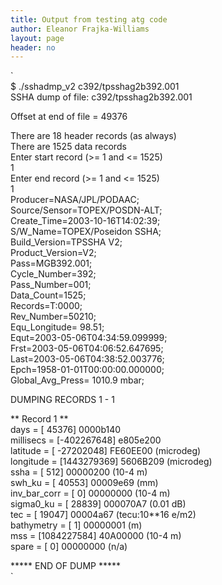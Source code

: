 ```yaml
---
title: Output from testing atg code
author: Eleanor Frajka-Williams
layout: page
header: no
---
```

`<br />
$ ./sshadmp_v2 c392/tpsshag2b392.001<br />
SSHA dump of file: c392/tpsshag2b392.001</p>
<p>Offset at end of file = 49376</p>
<p>There are    18 header records (as always)<br />
There are  1525 data records<br />
Enter start record (>= 1 and <= 1525)<br />
1<br />
Enter end record (>= 1 and <= 1525)<br />
1<br />
Producer=NASA/JPL/PODAAC;<br />
Source/Sensor=TOPEX/POSDN-ALT;<br />
Create_Time=2003-10-16T14:02:39;<br />
S/W_Name=TOPEX/Poseidon SSHA;<br />
Build_Version=TPSSHA V2;<br />
Product_Version=V2;<br />
Pass=MGB392.001;<br />
Cycle_Number=392;<br />
Pass_Number=001;<br />
Data_Count=1525;<br />
Records=T:0000;<br />
Rev_Number=50210;<br />
Equ_Longitude= 98.51<deg>;<br />
Equt=2003-05-06T04:34:59.099999;<br />
Frst=2003-05-06T04:06:52.647695;<br />
Last=2003-05-06T04:38:52.003776;<br />
Epch=1958-01-01T00:00:00.000000;<br />
Global_Avg_Press= 1010.9 mbar;</p>
<p>DUMPING RECORDS 1 - 1</p>
<p>** Record 1 **<br />
days         = [     45376] 0000b140<br />
millisecs    = [-402267648] e805e200<br />
latitude     = [ -27202048] FE60EE00 (microdeg)<br />
longitude    = [1443279369] 5606B209 (microdeg)<br />
ssha         = [       512] 00000200 (10-4 m)<br />
swh_ku       = [     40553] 00009e69 (mm)<br />
inv_bar_corr = [         0] 00000000 (10-4 m)<br />
sigma0_ku    = [     28839] 000070A7 (0.01 dB)<br />
tec          = [     19047] 00004a67 (tecu:10**16 e/m2)<br />
bathymetry   = [         1] 00000001 (m)<br />
mss          = [1084227584] 40A00000 (10-4 m)<br />
spare        = [         0] 00000000 (n/a)</p>
<p>***** END OF DUMP *****<br />
`